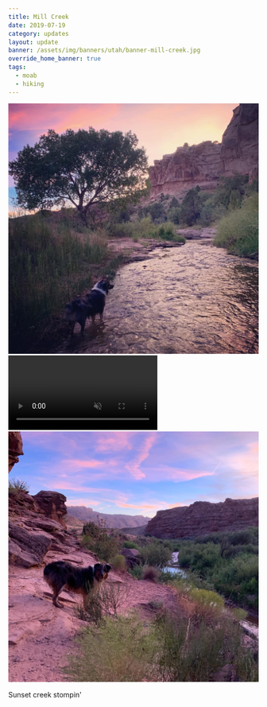```yaml
---
title: Mill Creek
date: 2019-07-19
category: updates
layout: update
banner: /assets/img/banners/utah/banner-mill-creek.jpg
override_home_banner: true
tags:
  - moab
  - hiking
---
```


<div class="img-slider">
    <img src="/assets/img/updates/utah/mill-creek-moab/mill-creek1.jpg">
    <video muted controls>
        <source src="{{ site.cdn }}/vid/updates/utah/mill-creek-moab/booker.mp4" type="video/mp4"> 
    </video>
    <img src="/assets/img/updates/utah/mill-creek-moab/mill-creek2.jpg">
</div>

<p class="text-center">
    Sunset creek stompin'
</p>